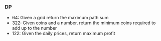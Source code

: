 ### DP

* 64: Given a grid return the maximum path sum
* 322: Given coins and a number, return the minimum coins required to add up to the number
* 122: Given the daily prices, return maximum profit
